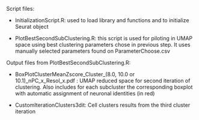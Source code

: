 Script files:

- InitializationScript.R: used to load library and functions and to initialize Seurat object

- PlotBestSecondSubClustering.R: this script is used for piloting in UMAP space using best clustering parameters chose  in previous step. It uses manually selected parameters found on ParameterChoose.csv

Output files from PlotBestSecondSubClustering.R:

- BoxPlotClusterMeanZscore_Cluster_(8.0, 10.0 or 10.1)_nPC_x_Resol_x.pdf : UMAP reduced space for second iteration of clustering. Also includes for each subcluster the corresponding boxplot with automatic assignment of neuronal identities (in red)

- CustomIterationClusters3dit: Cell clusters results from the third cluster iteration
